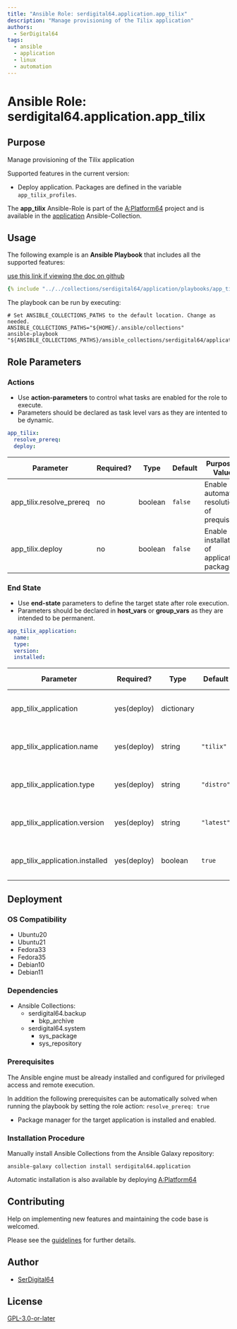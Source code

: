 ```yaml
---
title: "Ansible Role: serdigital64.application.app_tilix"
description: "Manage provisioning of the Tilix application"
authors:
  - SerDigital64
tags:
  - ansible
  - application
  - linux
  - automation
---
```


# Ansible Role: serdigital64.application.app_tilix

## Purpose

Manage provisioning of the Tilix application

Supported features in the current version:

- Deploy application. Packages are defined in the variable `app_tilix_profiles`.

The **app_tilix** Ansible-Role is part of the [A:Platform64](https://github.com/serdigital64/aplatform64) project and is available in the [application](https://aplatform64.readthedocs.io/en/latest/collections/application) Ansible-Collection.

## Usage

The following example is an **Ansible Playbook** that includes all the supported features:

[use this link if viewing the doc on github](https://github.com/aplatform64/application/blob/main/playbooks/app_tilix.yml)

```yaml
{% include "../../collections/serdigital64/application/playbooks/app_tilix.yml" %}
```

The playbook can be run by executing:

```shell
# Set ANSIBLE_COLLECTIONS_PATHS to the default location. Change as needed.
ANSIBLE_COLLECTIONS_PATHS="${HOME}/.ansible/collections"
ansible-playbook "${ANSIBLE_COLLECTIONS_PATHS}/ansible_collections/serdigital64/application/playbooks/app_tilix.yml"
```

## Role Parameters

### Actions

- Use **action-parameters** to control what tasks are enabled for the role to execute.
- Parameters should be declared as task level vars as they are intented to be dynamic.

```yaml
app_tilix:
  resolve_prereq:
  deploy:
```

| Parameter                | Required? | Type    | Default | Purpose / Value                             |
| ------------------------ | --------- | ------- | ------- | ------------------------------------------- |
| app_tilix.resolve_prereq | no        | boolean | `false` | Enable automatic resolution of prequisites  |
| app_tilix.deploy         | no        | boolean | `false` | Enable installation of application packages |

### End State

- Use **end-state** parameters to define the target state after role execution.
- Parameters should be declared in **host_vars** or **group_vars** as they are intended to be permanent.

```yaml
app_tilix_application:
  name:
  type:
  version:
  installed:
```

| Parameter                       | Required?   | Type       | Default    | Purpose / Value                    |
| ------------------------------- | ----------- | ---------- | ---------- | ---------------------------------- |
| app_tilix_application           | yes(deploy) | dictionary |            | Set application package end state  |
| app_tilix_application.name      | yes(deploy) | string     | `"tilix"`  | Select application package name    |
| app_tilix_application.type      | yes(deploy) | string     | `"distro"` | Select application package type    |
| app_tilix_application.version   | yes(deploy) | string     | `"latest"` | Select application package version |
| app_tilix_application.installed | yes(deploy) | boolean    | `true`     | Set application package end state  |

## Deployment

### OS Compatibility

- Ubuntu20
- Ubuntu21
- Fedora33
- Fedora35
- Debian10
- Debian11

### Dependencies

- Ansible Collections:
  - serdigital64.backup
    - bkp_archive
  - serdigital64.system
    - sys_package
    - sys_repository

### Prerequisites

The Ansible engine must be already installed and configured for privileged access and remote execution.

In addition the following prerequisites can be automatically solved when running the playbook by setting the role action: `resolve_prereq: true`

- Package manager for the target application is installed and enabled.

### Installation Procedure

Manually install Ansible Collections from the Ansible Galaxy repository:

```shell
ansible-galaxy collection install serdigital64.application
```

Automatic installation is also available by deploying [A:Platform64](https://aplatform64.readthedocs.io/en/latest/#deployment)

## Contributing

Help on implementing new features and maintaining the code base is welcomed.

Please see the [guidelines](https://aplatform64.readthedocs.io/en/latest/contributing/CONTRIBUTING) for further details.

## Author

- [SerDigital64](https://serdigital64.github.io/)

## License

[GPL-3.0-or-later](https://www.gnu.org/licenses/gpl-3.0.txt)
